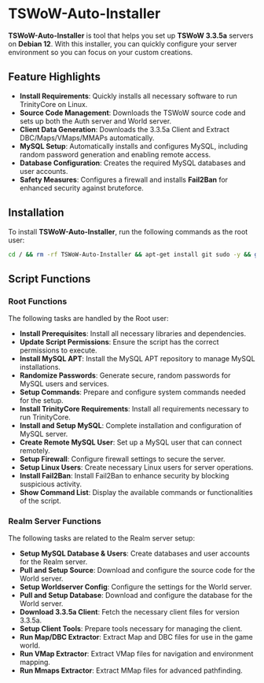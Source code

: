 # TSWoW-Auto-Installer

**TSWoW-Auto-Installer** is tool that helps you set up **TSWoW 3.3.5a** servers on **Debian 12**. With this installer, you can quickly configure your server environment so you can focus on your custom creations.

## Feature Highlights

- **Install Requirements**: Quickly installs all necessary software to run TrinityCore on Linux.
- **Source Code Management**: Downloads the TSWoW source code and sets up both the Auth server and World server.
- **Client Data Generation**: Downloads the 3.3.5a Client and Extract DBC/Maps/VMaps/MMAPs automatically.
- **MySQL Setup**: Automatically installs and configures MySQL, including random password generation and enabling remote access.
- **Database Configuration**: Creates the required MySQL databases and user accounts.
- **Safety Measures**: Configures a firewall and installs **Fail2Ban** for enhanced security against bruteforce.

## Installation

To install **TSWoW-Auto-Installer**, run the following commands as the root user:

```bash
cd / && rm -rf TSWoW-Auto-Installer && apt-get install git sudo -y && git clone https://github.com/CableguyWoW/TSWoW-Auto-Installer/ TSWoW-Auto-Installer && cd TSWoW-Auto-Installer && chmod +x Init.sh && ./Init.sh all
```

## Script Functions

### Root Functions
The following tasks are handled by the Root user:

- **Install Prerequisites**: Install all necessary libraries and dependencies.
- **Update Script Permissions**: Ensure the script has the correct permissions to execute.
- **Install MySQL APT**: Install the MySQL APT repository to manage MySQL installations.
- **Randomize Passwords**: Generate secure, random passwords for MySQL users and services.
- **Setup Commands**: Prepare and configure system commands needed for the setup.
- **Install TrinityCore Requirements**: Install all requirements necessary to run TrinityCore.
- **Install and Setup MySQL**: Complete installation and configuration of MySQL server.
- **Create Remote MySQL User**: Set up a MySQL user that can connect remotely.
- **Setup Firewall**: Configure firewall settings to secure the server.
- **Setup Linux Users**: Create necessary Linux users for server operations.
- **Install Fail2Ban**: Install Fail2Ban to enhance security by blocking suspicious activity.
- **Show Command List**: Display the available commands or functionalities of the script.

### Realm Server Functions
The following tasks are related to the Realm server setup:

- **Setup MySQL Database & Users**: Create databases and user accounts for the Realm server.
- **Pull and Setup Source**: Download and configure the source code for the World server.
- **Setup Worldserver Config**: Configure the settings for the World server.
- **Pull and Setup Database**: Download and configure the database for the World server.
- **Download 3.3.5a Client**: Fetch the necessary client files for version 3.3.5a.
- **Setup Client Tools**: Prepare tools necessary for managing the client.
- **Run Map/DBC Extractor**: Extract Map and DBC files for use in the game world.
- **Run VMap Extractor**: Extract VMap files for navigation and environment mapping.
- **Run Mmaps Extractor**: Extract MMap files for advanced pathfinding.


